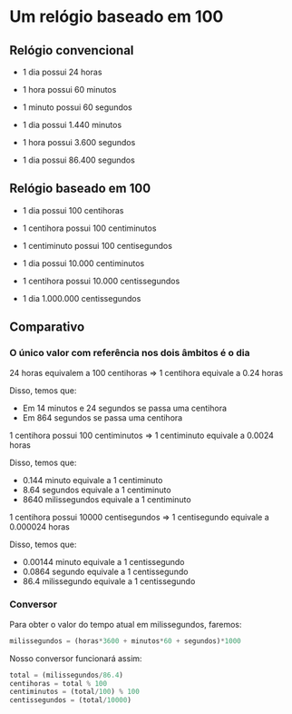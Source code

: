 # Um relógio baseado em 100

## Relógio convencional

- 1 dia possui 24 horas
- 1 hora possui 60 minutos
- 1 minuto possui 60 segundos

- 1 dia possui 1.440 minutos
- 1 hora possui 3.600 segundos

- 1 dia possui 86.400 segundos

## Relógio baseado em 100

- 1 dia possui 100 centihoras
- 1 centihora possui 100 centiminutos
- 1 centiminuto possui 100 centisegundos

- 1 dia possui 10.000 centiminutos
- 1 centihora possui 10.000 centissegundos

- 1 dia 1.000.000 centissegundos

## Comparativo

### O único valor com referência nos dois âmbitos é o dia

24 horas equivalem a 100 centihoras => 1 centihora equivale a 0.24 horas

Disso, temos que:
- Em 14 minutos e 24 segundos se passa uma centihora
- Em 864 segundos se passa uma centihora

1 centihora possui 100 centiminutos => 1 centiminuto equivale a 0.0024 horas

Disso, temos que:
- 0.144 minuto equivale a 1 centiminuto
- 8.64 segundos equivale a 1 centiminuto
- 8640 milissegundos equivale a 1 centiminuto

1 centihora possui 10000 centisegundos => 1 centisegundo equivale a 0.000024 horas

Disso, temos que:
- 0.00144 minuto equivale a 1 centissegundo
- 0.0864 segundo equivale a 1 centissegundo
- 86.4 milissegundo equivale a 1 centissegundo

### Conversor

Para obter o valor do tempo atual em milissegundos, faremos:

```python
milissegundos = (horas*3600 + minutos*60 + segundos)*1000
```

Nosso conversor funcionará assim:

```python
total = (milissegundos/86.4)
centihoras = total % 100
centiminutos = (total/100) % 100
centissegundos = (total/10000)
```
